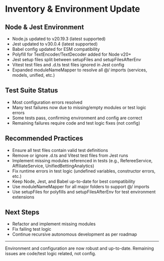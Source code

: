 # Inventory & Environment Update

## Node & Jest Environment

- Node.js updated to v20.19.3 (latest supported)
- Jest updated to v30.0.4 (latest supported)
- Babel config updated for ESM compatibility
- Polyfill for TextEncoder/TextDecoder added for Node v20+
- Jest setup files split between setupFiles and setupFilesAfterEnv
- Vitest test files and .d.ts test files ignored in Jest config
- Expanded moduleNameMapper to resolve all @/ imports (services, models, unified, etc.)

## Test Suite Status

- Most configuration errors resolved
- Many test failures now due to missing/empty modules or test logic errors
- Some tests pass, confirming environment and config are correct
- Remaining failures require code and test logic fixes (not config)

## Recommended Practices

- Ensure all test files contain valid test definitions
- Remove or ignore .d.ts and Vitest test files from Jest runs
- Implement missing modules referenced in tests (e.g., RefereeService, AffiliateService, UnifiedBettingAnalytics)
- Fix runtime errors in test logic (undefined variables, constructor errors, etc.)
- Keep Node, Jest, and Babel up-to-date for best compatibility
- Use moduleNameMapper for all major folders to support @/ imports
- Use setupFiles for polyfills and setupFilesAfterEnv for test environment extensions

## Next Steps

- Refactor and implement missing modules
- Fix failing test logic
- Continue recursive autonomous development as per roadmap

---

Environment and configuration are now robust and up-to-date. Remaining issues are code/test logic related, not config.
